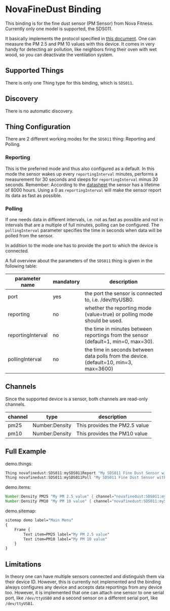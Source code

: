 # NovaFineDust Binding

This binding is for the fine dust sensor (PM Sensor) from Nova Fitness.
Currently only one model is supported, the SDS011.

It basically implements the protocol specified in [this document](https://cdn.sparkfun.com/assets/parts/1/2/2/7/5/Laser_Dust_Sensor_Control_Protocol_V1.3.pdf).
One can measure the PM 2.5 and PM 10 values with this device.
It comes in very handy for detecting air pollution, like neighbors firing their oven with wet wood, so you can deactivate the ventilation system.

## Supported Things

There is only one Thing type for this binding, which is `SDS011`.

## Discovery

There is no automatic discovery.

## Thing Configuration

There are 2 different working modes for the `SDS011` thing: Reporting and Polling.

### Reporting

This is the preferred mode and thus also configured as a default.
In this mode the sensor wakes up every `reportingInterval` minutes, performs a measurement for 30 seconds and sleeps for `reportingInterval` minus 30 seconds.
Remember: According to the [datasheet](https://www-sd-nf.oss-cn-beijing.aliyuncs.com/%E5%AE%98%E7%BD%91%E4%B8%8B%E8%BD%BD/SDS011%20laser%20PM2.5%20sensor%20specification-V1.4.pdf) the sensor has a lifetime of 8000 hours. Using a 0 as `reportingInterval` will make the sensor report its data as fast as possible.

### Polling

If one needs data in different intervals, i.e. not as fast as possible and not in intervals that are a multiple of full minutes, polling can be configured.
The `pollingInterval` parameter specifies the time in seconds when data will be polled from the sensor.

In addition to the mode one has to provide the port to which the device is connected.

A full overview about the parameters of the `SDS011` thing is given in the following table:

| parameter name    | mandatory | description                                                                           |
|-------------------|-----------|---------------------------------------------------------------------------------------|
| port              | yes       | the port the sensor is connected to, i.e. /dev/ttyUSB0.                              |
| reporting         | no        | whether the reporting mode (value=true) or polling mode should be used.               |
| reportingInterval | no        | the time in minutes between reportings from the sensor (default=1, min=0, max=30).    |
| pollingInterval   | no        | the time in seconds between data polls from the device. (default=10, min=3, max=3600) |

## Channels

Since the supported device is a sensor, both channels are read-only channels.

| channel  | type           | description                   |
|----------|----------------|-------------------------------|
| pm25     | Number:Density | This provides the PM2.5 value |
| pm10     | Number:Density | This provides the PM10 value  |

## Full Example

demo.things:

```java
Thing novafinedust:SDS011:mySDS011Report "My SDS011 Fine Dust Sensor with reporting" [ port="/dev/ttyUSB0", reporting=true, reportingInterval=1 ]
Thing novafinedust:SDS011:mySDS011Poll "My SDS011 Fine Dust Sensor with polling" [ port="/dev/ttyUSB0", reporting=false, pollingInterval=10 ]
```

demo.items:

```java
Number:Density PM25 "My PM 2.5 value" { channel="novafinedust:SDS011:mySDS011Report:pm25" }
Number:Density PM10 "My PM 10 value" { channel="novafinedust:SDS011:mySDS011Report:pm10" }
```

demo.sitemap:

```perl
sitemap demo label="Main Menu"
{
    Frame {
        Text item=PM25 label="My PM 2.5 value"
        Text item=PM10 label="My PM 10 value"
    }
}
```

## Limitations

In theory one can have multiple sensors connected and distinguish them via their device ID. However, this is currently not implemented and the binding always configures any device and accepts data reportings from any device too.
However, it is implemented that one can attach one sensor to one serial port, like `/dev/ttyUSB0` and a second sensor on a different serial port, like `/dev/ttyUSB1`.
